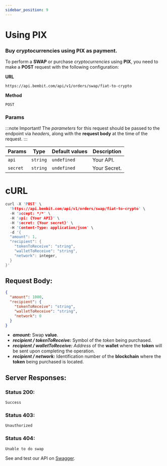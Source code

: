 ```yaml
---
sidebar_position: 9
---
```


# Using PIX

### Buy cryptocurrencies using PIX as payment.

To perform a **SWAP** or purchase _cryptocurrencies_ using **PIX**, you need to make a **POST** request with the following configuration:

**URL**

```
https://api.bembit.com/api/v1/orders/swap/fiat-to-crypto
```

**Method**

```
POST
```

### Params

:::note Important!
The _parameters_ for this request should be passed to the endpoint via _headers_, along with the **request body** at the time of the request.
:::

| Params   | Type     | Default values | Description  |
| -------- | -------- | -------------- | ------------ |
| `api`    | `string` | `undefined`    | Your API.    |
| `secret` | `string` | `undefined`    | Your Secret. |

# cURL

```c
curl -X 'POST' \
  'https://api.bembit.com/api/v1/orders/swap/fiat-to-crypto' \
  -H 'accept: */*' \
  -H 'api: {Your API}' \
  -H 'secret: {Your secret}' \
  -H 'Content-Type: application/json' \
  -d '{
  "amount": 1,
  "recipient": {
    "tokenToReceive": "string",
    "walletToReceive": "string",
    "network": integer,
  }
}'
```

## Request Body:

```json
{
  "amount": 1000,
  "recipient": {
    "tokenToReceive": "string",
    "walletToReceive": "string",
    "network": 0
  }
}
```

- **_amount:_** Swap **value**.
- **_recipient / tokenToReceive:_** Symbol of the _token_ being purchased.
- **_recipient / walletToReceive:_** _Address_ of the **wallet** where the **token** will be sent upon completing the operation.
- **_recipient / network:_** Identification number of the **blockchain** where the **token** being purchased is located.

## Server Responses:

### Status 200:

    Success

### Status 403:

    Unauthorized

### Status 404:

    Unable to do swap

See and test our API on [Swagger](https://api.bembit.com/docs/#/Orders/post_orders_swap_fiat_to_crypto).